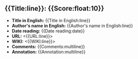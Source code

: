 ## {{Title:line}}: {{Score:float:10}}

- **Title in English:** {{Title in English:line}}
- **Author's name in English:** {{Author's name in English:line}}
- **Date reading:** {{Date reading:date}}
- **URL:** <{{URL:line}}>
- **WIKI:** <{{WIKI:line}}>
- **Comments:** {{Comments:multiline}}
- **Annotation:** {{Annotation:multiline}}
